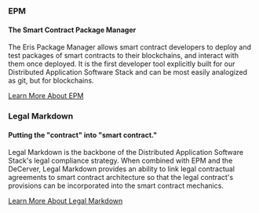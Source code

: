 ### EPM

#### The Smart Contract Package Manager

The Eris Package Manager allows smart contract developers to deploy and test packages of smart contracts to their blockchains, and interact with them once deployed. It is the first developer tool explicitly built for our Distributed Application Software Stack and can be most easily analogized as git, but for blockchains.

<a type="button" class="btn btn-eris btn-default btn-lg btn-block" href="https://epm.io">Learn More About EPM</a>

### Legal Markdown

#### Putting the "contract" into "smart contract."

Legal Markdown is the backbone of the Distributed Application Software Stack's legal compliance strategy. When combined with EPM and the DeCerver, Legal Markdown provides an ability to link legal contractual agreements to smart contract architecture so that the legal contract's provisions can be incorporated into the smart contract mechanics.

<a type="button" class="btn btn-eris btn-default btn-lg btn-block" href="https://lmd.io">Learn More About Legal Markdown</a>

